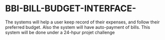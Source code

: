 # BBI-BILL-BUDGET-INTERFACE-
The systems will help a user keep record of their expenses, and follow their preferred budget. Also the system will have auto-payment of bills. This system will be done under a 24-hpur projet challenge
